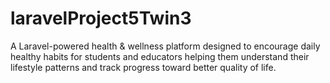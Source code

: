 # laravelProject5Twin3
A Laravel-powered health &amp; wellness platform designed to encourage daily healthy habits for students and educators  helping them understand their lifestyle patterns and track progress toward better quality of life. 
